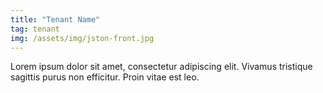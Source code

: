 ```yaml
---
title: "Tenant Name"
tag: tenant
img: /assets/img/jston-front.jpg
---
```

Lorem ipsum dolor sit amet, consectetur adipiscing elit. Vivamus tristique sagittis purus non efficitur. Proin vitae est leo.
